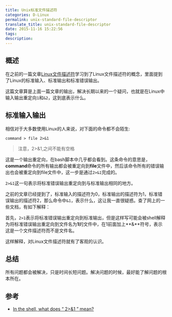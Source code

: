 ```yaml
---
title: Unix标准文件描述符
categories: D-Linux
permalink: unix-standard-file-descriptor
translate_title: unix-standard-file-descriptor
date: 2015-11-16 15:22:56
tags:
description:
---
```

## 概述
在之前的一篇文章[Linux文件描述符](http://www.php101.cn/2015/11/02/Linux%E6%96%87%E4%BB%B6%E6%8F%8F%E8%BF%B0%E7%AC%A6/)学习到了Linux文件描述符的概念，里面提到了Linux的标准输入、标准输出和标准错误输出。  

这篇文章算是上面一篇文章的输出，解决长期以来的一个疑问，也就是在Linux中输入输出重定向`1`和`&2`，这到底表示什么。  

## 标准输入输出
相信对于大多数使用Linux的人来说，对下面的命令都不会陌生:
```
command > file 2>&1
```
> 注意，2>&1,之间不能有空格


这是一个输出重定向，在bash脚本中几乎都会看到。这条命令的意思是，**command**命令的所有输出都会被重定向到**file**文件中，然后该命令所有的错误输出也会被重定向到file文件中，这一步是通过`2>&1`完成的。  

`2>&1`这一句表示将标准错误输出重定向到与标准输出相同的地方。  

之前的文章已经提到了，标准输入的描述符为0，标准输出的描述符为1，标准错误输出的描述符2，那么命令中`&1`，表示什么，这让我一直很疑惑。查了网上的一些文档，有如下解释：

首先，`2>1`表示将标准错误输出重定向到标准输出，但是这样写可能会被shell解释为将标准错误输出重定向到文件名为**1**的文件中，在1前面加上**&**符号，表示这是一个文件描述符而不是文件名。  

这样解释，对Linux文件描述符就有了客观的认识。  


## 总结
所有问题都会被解决，只是时间长短问题。解决问题的时候，最好能了解问题的根本所在。  


## 参考
* [In the shell, what does “ 2>&1 ” mean?](http://stackoverflow.com/questions/818255/in-the-shell-what-does-21-mean)

<br />

